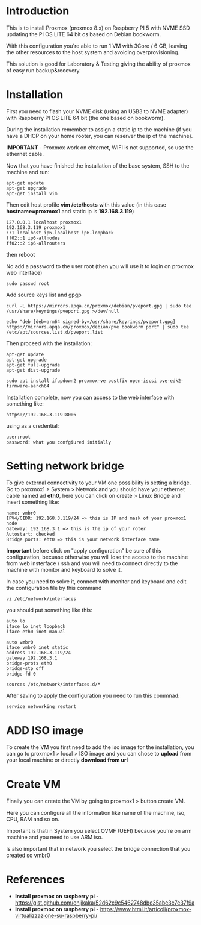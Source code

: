 # Introduction
This is to install Proxmox  (proxmox 8.x) on Raspberry PI 5 with NVME SSD updating the PI OS LITE 64 bit os based on Debian bookworm.

With this configuration you're able to run 1 VM with 3Core / 6 GB, leaving the other resources to the host system and avoiding overprovisioning.

This solution is good for Laboratory & Testing giving the ability of proxmox of easy run backup&recovery.

# Installation

First you need to flash your NVME disk (using an USB3 to NVME adapter) with Raspberry PI OS LITE 64 bit (the one based on bookworm).

During the installation remember to assign a static ip to the machine (if you have a DHCP on your home rooter, you can reserver the ip of the machine).

**IMPORTANT** - Proxmox work on ehternet, WIFI is not supported, so use the ethernet cable.

Now that you have finished the installation of the base system, SSH to the machine and run:
```
apt-get update
apt-get upgrade
apt-get install vim
```

Then edit host profile **vim /etc/hosts** with this value (in this case **hostname=proxmox1** and static ip is **192.168.3.119**)

```
127.0.0.1 localhost proxmox1
192.168.3.119 proxmox1
::1 localhost ip6-localhost ip6-loopback
ff02::1 ip6-allnodes
ff02::2 ip6-allrouters
```

then reboot

No add a password to the user root (then you will use it to login on proxmox web interface)
```
sudo passwd root
```

Add source keys list and gpgp
```
curl -L https://mirrors.apqa.cn/proxmox/debian/pveport.gpg | sudo tee /usr/share/keyrings/pveport.gpg >/dev/null

echo "deb [deb=arm64 signed-by=/usr/share/keyrings/pveport.gpg] https://mirrors.apqa.cn/proxmox/debian/pve bookworm port" | sudo tee /etc/apt/sources.list.d/pveport.list
```


Then proceed with the installation:
```
apt-get update
apt-get upgrade
apt-get full-upgrade
apt-get dist-upgrade

sudo apt install ifupdown2 proxmox-ve postfix open-iscsi pve-edk2-firmware-aarch64
```

Installation complete, now you can access to the web interface with something like:
```
https://192.168.3.119:8006
```

using as a credential: 
```
user:root
password: what you confgiured initially
```

# Setting network bridge
To give external connectivity to your VM one possibility is setting a bridge. Go to proxmox1 > System > Network and you should have your ethernet cable named ad **eth0**, here you can click on create > Linux Bridge and insert something like:

```
name: vmbr0
IPV4/CIDR: 192.168.3.119/24 => this is IP and mask of your proxmox1 node
Gateway: 192.168.3.1 => this is the ip of your roter
Autostart: checked
Bridge ports: eht0 => this is your network interface name
```

**Important** before click on "apply configuration" be sure of this configuration, becuase otherwise you will lose the access to the machine from web insterface / ssh and you will need to connect directly to the machine with monitor and keyboard to solve it.

In case you need to solve it, connect with monitor and keyboard and edit the configuration file by this command
```
vi /etc/network/interfaces
```

you should put something like this:
```
auto lo
iface lo inet loopback
iface eth0 inet manual

auto vmbr0
iface vmbr0 inet static
address 192.168.3.119/24
gateway 192.168.3.1
bridge-prots eth0
bridge-stp off
bridge-fd 0

sources /etc/network/interfaces.d/*
```

After saving to apply the configuration you need to run this commnad:
```
service networking restart
```

# ADD ISO image
To create the VM you first need to add the iso image for the installation, you can go to proxmox1 > local > ISO image and you can chose to **upload** from your local machine or directly **download from url** 

# Create VM
Finally you can create the VM by going to proxmox1 > button create VM.

Here you can configure all the information like name of the machine, iso, CPU, RAM and so on.

Important is thati n System you select OVMF (UEFI) because you're on arm machine and you need to use ARM iso.

Is also important that in network you select the bridge connection that you created so vmbr0

# References
* **Install proxmox on raspberry pi** - https://gist.github.com/enjikaka/52d62c9c5462748dbe35abe3c7e37f9a
* **Install proxmox on raspberry pi** - https://www.html.it/articoli/proxmox-virtualizzazione-su-raspberry-pi/
